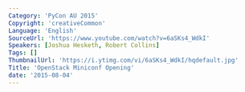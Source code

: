 ```yaml
---
Category: 'PyCon AU 2015'
Copyright: 'creativeCommon'
Language: 'English'
SourceUrl: 'https://www.youtube.com/watch?v=6aSKs4_WdkI'
Speakers: [Joshua Hesketh, Robert Collins]
Tags: []
ThumbnailUrl: 'https://i.ytimg.com/vi/6aSKs4_WdkI/hqdefault.jpg'
Title: 'OpenStack Miniconf Opening'
date: '2015-08-04'
---
```

